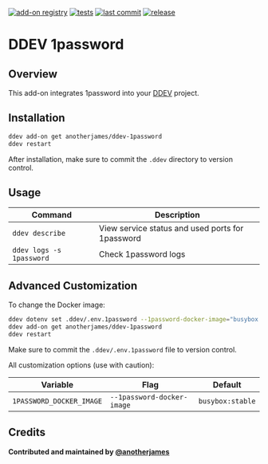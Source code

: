 [![add-on registry](https://img.shields.io/badge/DDEV-Add--on_Registry-blue)](https://addons.ddev.com)
[![tests](https://github.com/anotherjames/ddev-1password/actions/workflows/tests.yml/badge.svg?branch=main)](https://github.com/anotherjames/ddev-1password/actions/workflows/tests.yml?query=branch%3Amain)
[![last commit](https://img.shields.io/github/last-commit/anotherjames/ddev-1password)](https://github.com/anotherjames/ddev-1password/commits)
[![release](https://img.shields.io/github/v/release/anotherjames/ddev-1password)](https://github.com/anotherjames/ddev-1password/releases/latest)

# DDEV 1password

## Overview

This add-on integrates 1password into your [DDEV](https://ddev.com/) project.

## Installation

```bash
ddev add-on get anotherjames/ddev-1password
ddev restart
```

After installation, make sure to commit the `.ddev` directory to version control.

## Usage

| Command | Description |
| ------- | ----------- |
| `ddev describe` | View service status and used ports for 1password |
| `ddev logs -s 1password` | Check 1password logs |

## Advanced Customization

To change the Docker image:

```bash
ddev dotenv set .ddev/.env.1password --1password-docker-image="busybox:stable"
ddev add-on get anotherjames/ddev-1password
ddev restart
```

Make sure to commit the `.ddev/.env.1password` file to version control.

All customization options (use with caution):

| Variable | Flag | Default |
| -------- | ---- | ------- |
| `1PASSWORD_DOCKER_IMAGE` | `--1password-docker-image` | `busybox:stable` |

## Credits

**Contributed and maintained by [@anotherjames](https://github.com/anotherjames)**
